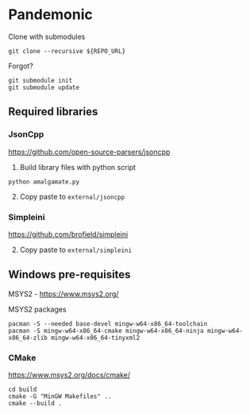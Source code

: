 # Pandemonic

Clone with submodules

```
git clone --recursive ${REPO_URL}
```

Forgot?

```
git submodule init
git submodule update
```

## Required libraries

### JsonCpp
https://github.com/open-source-parsers/jsoncpp

1. Build library files with python script
```
python amalgamate.py
```
2. Copy paste to `external/jsoncpp`

### Simpleini

https://github.com/brofield/simpleini

2. Copy paste to `external/simpleini`


## Windows pre-requisites

MSYS2 - https://www.msys2.org/

MSYS2 packages

```
pacman -S --needed base-devel mingw-w64-x86_64-toolchain
pacman -S mingw-w64-x86_64-cmake mingw-w64-x86_64-ninja mingw-w64-x86_64-zlib mingw-w64-x86_64-tinyxml2
```

### CMake

https://www.msys2.org/docs/cmake/

```
cd build
cmake -G "MinGW Makefiles" ..
cmake --build .
```
